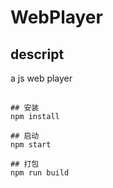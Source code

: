 # WebPlayer

## descript

a js web player


## 

```
## 安装
npm install

## 启动
npm start

## 打包
npm run build
```
